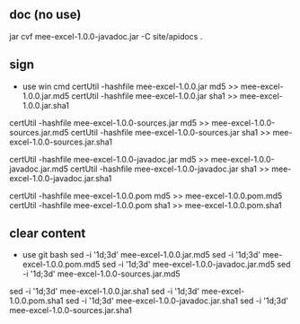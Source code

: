 

## doc (no use)
jar cvf mee-excel-1.0.0-javadoc.jar -C site/apidocs .

## sign
+ use win cmd
certUtil -hashfile mee-excel-1.0.0.jar md5 >> mee-excel-1.0.0.jar.md5
certUtil -hashfile mee-excel-1.0.0.jar sha1 >> mee-excel-1.0.0.jar.sha1

certUtil -hashfile mee-excel-1.0.0-sources.jar md5 >> mee-excel-1.0.0-sources.jar.md5
certUtil -hashfile mee-excel-1.0.0-sources.jar sha1 >> mee-excel-1.0.0-sources.jar.sha1

certUtil -hashfile mee-excel-1.0.0-javadoc.jar md5 >> mee-excel-1.0.0-javadoc.jar.md5
certUtil -hashfile mee-excel-1.0.0-javadoc.jar sha1 >> mee-excel-1.0.0-javadoc.jar.sha1

certUtil -hashfile mee-excel-1.0.0.pom md5 >> mee-excel-1.0.0.pom.md5
certUtil -hashfile mee-excel-1.0.0.pom sha1 >> mee-excel-1.0.0.pom.sha1

## clear content

+ use git bash 
sed -i '1d;3d' mee-excel-1.0.0.jar.md5
sed -i '1d;3d' mee-excel-1.0.0.pom.md5
sed -i '1d;3d' mee-excel-1.0.0-javadoc.jar.md5
sed -i '1d;3d' mee-excel-1.0.0-sources.jar.md5

sed -i '1d;3d' mee-excel-1.0.0.jar.sha1
sed -i '1d;3d' mee-excel-1.0.0.pom.sha1
sed -i '1d;3d' mee-excel-1.0.0-javadoc.jar.sha1
sed -i '1d;3d' mee-excel-1.0.0-sources.jar.sha1

